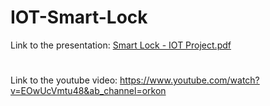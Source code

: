 # IOT-Smart-Lock
Link to the presentation: [Smart Lock - IOT Project.pdf](https://github.com/Almoglevi1/IOT-Smart-Lock/files/10475873/Smart.Lock.-.IOT.Project.pdf)
#
Link to the youtube video: https://www.youtube.com/watch?v=EOwUcVmtu48&ab_channel=orkon
